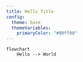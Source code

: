 ```yaml
---
title: Hello Title
config:
  theme: base
  themeVariables:
    primaryColor: "#00ff00"
---
```


```{mermaid}
flowchart
	Hello --> World
```

